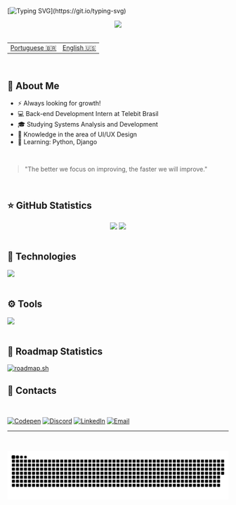 [![Typing SVG](https://readme-typing-svg.herokuapp.com/?color=c77dff&size=23&center=true&vCenter=true&width=1000&lines=Hii+My+Name+is+Roberta+Fontes;Welcome+To+My+Github!)](https://git.io/typing-svg)

<div align=center>
<img height="60em" src="https://media4.giphy.com/media/v1.Y2lkPTc5MGI3NjExYnhidzU0Zm8xbHZ6cnBmb2d1Z2Ixam1ta3JvbnJoMzdrN2ptOTk0diZlcD12MV9pbnRlcm5hbF9naWZfYnlfaWQmY3Q9cw/UQ1EI1ML2ABQdbebup/giphy.webp">
</div>

<br>

<div>    
<table>
    <td><a align="left" alt="en" align="right" title="translate readme to portuguese" href="https://github.com/betafontes/betafontes/blob/main/README.md" target="_blank">Portuguese 🇧🇷</a></td>
    <td><a align="left" alt="pt-br" align="right" title="translate readme to english" href="https://github.com/betafontes/betafontes/blob/main/README-en.md" target="_blank">English 🇺🇸</a></td>
</table>
</div>

<br>



## 💟 About Me

- ⚡ Always looking for growth!
- 💻 Back-end Development Intern at Telebit Brasil
- 🎓 Studying Systems Analysis and Development
- 🎨 Knowledge in the area of UI/UX Design
- 🚀 Learning: Python, Django


 <br>
 
  > "The better we focus on improving, the faster we will improve."

 <br>
  
  ## ⭐ GitHub Statistics
  
  <div align="center">  
     <img height="170em" src="https://github-readme-streak-stats.herokuapp.com/?user=betafontes&theme=material-palenight_border=true&theme=material-palenight" /> 
     <img height="170em" src="https://github-readme-stats.vercel.app/api/top-langs/?username=betafontes&theme=material-palenight&show_icons=true&hide_border=false&layout=compact"/>
  </div>

  <br>

  ## 🦄 Technologies

  <div style="display: inline_block">
  <a href="https://skillicons.dev">
    <img 
      src="https://skillicons.dev/icons?i=html,css,javascript,react,nodejs,nextjs,tailwindcss,python,django,mysql&perline=19" 
      width="520" 
      height="auto" />
  </a>
</div>

<br>

   ## ⚙️ Tools

   <div style="display: inline_block">
  <a href="https://skillicons.dev">
    <img 
      src="https://skillicons.dev/icons?i=vscode,git,figma&perline=19" 
      width="150" 
      height="auto" />
  </a>
</div>
 <br>

 
  ## 🎯 Roadmap Statistics

 [![roadmap.sh](https://roadmap.sh/card/wide/6744f9ee5434bf319af6a211?variant=dark&roadmaps=full-stack%2Cpython)](https://roadmap.sh)

 ## 💌 Contacts

 <br>
 
 <div> 

   [![Codepen](https://img.shields.io/badge/-codepen-%FF7F3F?style=for-the-badge&logo=codepen&logoColor=white "Codepen")](https://codepen.io/betafontes)
   [![Discord](https://img.shields.io/badge/@betafontes-7289DA?style=for-the-badge&logo=discord&logoColor=white "My Discord user")](#)
   [![LinkedIn](https://img.shields.io/badge/LinkedIn-0077B5?style=for-the-badge&logo=linkedin&logoColor=white "LinkedIn")](https://www.linkedin.com/in/roberta-fontes/)
   [![Email](https://img.shields.io/badge/Gmail-ca0b4a?style=for-the-badge&logo=gmail&logoColor=white "Email")](mailto:betafontesdev@gmail.com)
  
<hr>

 <br>

   ![Snake animation](https://github.com/betafontes/betafontes/blob/output/github-contribution-grid-snake.svg)
</div>
